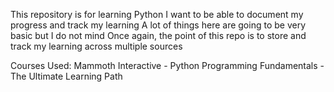 This repository is for learning Python
I want to be able to document my progress and track my learning
A lot of things here are going to be very basic but I do not mind
Once again, the point of this repo is to store and track my learning across multiple sources

Courses Used:
Mammoth Interactive - Python Programming Fundamentals - The Ultimate Learning Path

